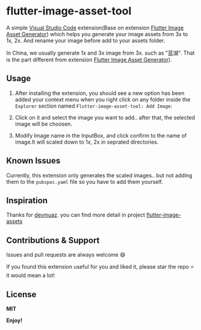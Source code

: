 # flutter-image-asset-tool 

A simple [Visual Studio Code](https://code.visualstudio.com/) extension(Base on extension [Flutter Image Asset Generator](https://github.com/devmuaz/flutter-image-assets)) which helps you generate your image assets from 3x to 1x, 2x. And rename your image before add to your assets folder.

In China, we usually generate 1x and 3x image from 3x. such as "蓝湖". That is the part different from extension [Flutter Image Asset Generator](https://github.com/devmuaz/flutter-image-assets)).

## Usage

1. After installing the extension, you should see a new option has been added your context menu when you right click on any folder inside the `Explorer` section named `Flutter-image-asset-tool: Add Image`:

2. Click on it and select the image you want to add.. after that, the selected image will be choosen.

3.  Modify Image name in the InputBox, and click confirm to the name of image.It will scaled down to 1x, 2x in seprated directories.

## Known Issues

Currently, this extension only generates the scaled images.. but not adding them to the `pubspec.yaml` file so you have to add them yourself.

## Inspiration

Thanks for [devmuaz](https://github.com/devmuaz). you can find more detail in project [flutter-image-assets](https://github.com/devmuaz/flutter-image-assets)

## Contributions & Support

Issues and pull requests are always welcome 😄

If you found this extension useful for you and liked it, please star the repo ⭐️ it would mean a lot!

## License

**MIT**

**Enjoy!**
